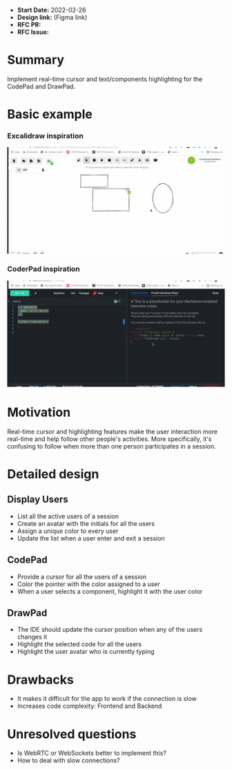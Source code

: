 - **Start Date:** 2022-02-26
- **Design link:** (Figma link)
- **RFC PR:**
- **RFC Issue:**

# Summary

Implement real-time cursor and text/components highlighting for the CodePad and DrawPad.

# Basic example

### Excalidraw inspiration
![excalidraw](excalidraw.gif)

### CoderPad inspiration
![coderpad](coderpad.gif)

# Motivation

Real-time cursor and highlighting features make the user interaction more real-time and help follow other people's activities. More specifically, it's confusing to follow when more than one person participates in a session.

# Detailed design

## Display Users
* List all the active users of a session
* Create an avatar with the initials for all the users
* Assign a unique color to every user
* Update the list when a user enter and exit a session

## CodePad
* Provide a cursor for all the users of a session
* Color the pointer with the color assigned to a user
* When a user selects a component, highlight it with the user color

## DrawPad
* The IDE should update the cursor position when any of the users changes it
* Highlight the selected code for all the users
* Highlight the user avatar who is currently typing

# Drawbacks

- It makes it difficult for the app to work if the connection is slow
- Increases code complexity: Frontend and Backend

# Unresolved questions

- Is WebRTC or WebSockets better to implement this?
- How to deal with slow connections?
